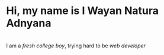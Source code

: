 <h1>Hi, my name is <b>I Wayan Natura Adnyana</b></h1><br>
I am a <i>fresh college boy</i>, trying hard to be <i>web developer</i>
